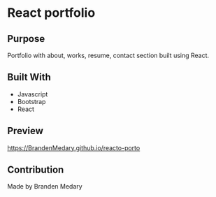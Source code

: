 # React portfolio

## Purpose

Portfolio with about, works, resume, contact section built using React.

## Built With

- Javascript
- Bootstrap
- React

## Preview

https://BrandenMedary.github.io/reacto-porto

## Contribution

Made by Branden Medary

